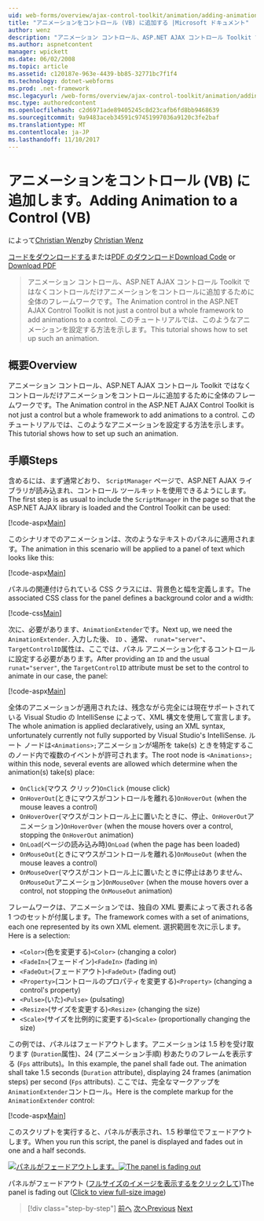 ```yaml
---
uid: web-forms/overview/ajax-control-toolkit/animation/adding-animation-to-a-control-vb
title: "アニメーションをコントロール (VB) に追加する |Microsoft ドキュメント"
author: wenz
description: "アニメーション コントロール、ASP.NET AJAX コントロール Toolkit ではなくコントロールだけアニメーションをコントロールに追加するために全体のフレームワークです。 このチュートリアルではどのようにしています."
ms.author: aspnetcontent
manager: wpickett
ms.date: 06/02/2008
ms.topic: article
ms.assetid: c120187e-963e-4439-bb85-32771bc7f1f4
ms.technology: dotnet-webforms
ms.prod: .net-framework
msc.legacyurl: /web-forms/overview/ajax-control-toolkit/animation/adding-animation-to-a-control-vb
msc.type: authoredcontent
ms.openlocfilehash: c2d6971ade89405245c8d23cafb6fd8bb9468639
ms.sourcegitcommit: 9a9483aceb34591c97451997036a9120c3fe2baf
ms.translationtype: MT
ms.contentlocale: ja-JP
ms.lasthandoff: 11/10/2017
---
```

<a name="adding-animation-to-a-control-vb"></a><span data-ttu-id="45a41-104">アニメーションをコントロール (VB) に追加します。</span><span class="sxs-lookup"><span data-stu-id="45a41-104">Adding Animation to a Control (VB)</span></span>
====================
<span data-ttu-id="45a41-105">によって[Christian Wenz](https://github.com/wenz)</span><span class="sxs-lookup"><span data-stu-id="45a41-105">by [Christian Wenz](https://github.com/wenz)</span></span>

<span data-ttu-id="45a41-106">[コードをダウンロードする](http://download.microsoft.com/download/f/9/a/f9a26acd-8df4-4484-8a18-199e4598f411/Animation1.vb.zip)または[PDF のダウンロード](http://download.microsoft.com/download/6/7/1/6718d452-ff89-4d3f-a90e-c74ec2d636a3/animation1VB.pdf)</span><span class="sxs-lookup"><span data-stu-id="45a41-106">[Download Code](http://download.microsoft.com/download/f/9/a/f9a26acd-8df4-4484-8a18-199e4598f411/Animation1.vb.zip) or [Download PDF](http://download.microsoft.com/download/6/7/1/6718d452-ff89-4d3f-a90e-c74ec2d636a3/animation1VB.pdf)</span></span>

> <span data-ttu-id="45a41-107">アニメーション コントロール、ASP.NET AJAX コントロール Toolkit ではなくコントロールだけアニメーションをコントロールに追加するために全体のフレームワークです。</span><span class="sxs-lookup"><span data-stu-id="45a41-107">The Animation control in the ASP.NET AJAX Control Toolkit is not just a control but a whole framework to add animations to a control.</span></span> <span data-ttu-id="45a41-108">このチュートリアルでは、このようなアニメーションを設定する方法を示します。</span><span class="sxs-lookup"><span data-stu-id="45a41-108">This tutorial shows how to set up such an animation.</span></span>


## <a name="overview"></a><span data-ttu-id="45a41-109">概要</span><span class="sxs-lookup"><span data-stu-id="45a41-109">Overview</span></span>

<span data-ttu-id="45a41-110">アニメーション コントロール、ASP.NET AJAX コントロール Toolkit ではなくコントロールだけアニメーションをコントロールに追加するために全体のフレームワークです。</span><span class="sxs-lookup"><span data-stu-id="45a41-110">The Animation control in the ASP.NET AJAX Control Toolkit is not just a control but a whole framework to add animations to a control.</span></span> <span data-ttu-id="45a41-111">このチュートリアルでは、このようなアニメーションを設定する方法を示します。</span><span class="sxs-lookup"><span data-stu-id="45a41-111">This tutorial shows how to set up such an animation.</span></span>

## <a name="steps"></a><span data-ttu-id="45a41-112">手順</span><span class="sxs-lookup"><span data-stu-id="45a41-112">Steps</span></span>

<span data-ttu-id="45a41-113">含めるには、まず通常どおり、 `ScriptManager`  ページで、ASP.NET AJAX ライブラリが読み込まれ、コントロール ツールキットを使用できるようにします。</span><span class="sxs-lookup"><span data-stu-id="45a41-113">The first step is as usual to include the `ScriptManager` in the page so that the ASP.NET AJAX library is loaded and the Control Toolkit can be used:</span></span>

[!code-aspx[Main](adding-animation-to-a-control-vb/samples/sample1.aspx)]

<span data-ttu-id="45a41-114">このシナリオでのアニメーションは、次のようなテキストのパネルに適用されます。</span><span class="sxs-lookup"><span data-stu-id="45a41-114">The animation in this scenario will be applied to a panel of text which looks like this:</span></span>

[!code-aspx[Main](adding-animation-to-a-control-vb/samples/sample2.aspx)]

<span data-ttu-id="45a41-115">パネルの関連付けられている CSS クラスには、背景色と幅を定義します。</span><span class="sxs-lookup"><span data-stu-id="45a41-115">The associated CSS class for the panel defines a background color and a width:</span></span>

[!code-css[Main](adding-animation-to-a-control-vb/samples/sample3.css)]

<span data-ttu-id="45a41-116">次に、必要があります、`AnimationExtender`です。</span><span class="sxs-lookup"><span data-stu-id="45a41-116">Next up, we need the `AnimationExtender`.</span></span> <span data-ttu-id="45a41-117">入力した後、 `ID` 、通常、 `runat="server"`、`TargetControlID`属性は、ここでは、パネル アニメーション化するコントロールに設定する必要があります。</span><span class="sxs-lookup"><span data-stu-id="45a41-117">After providing an `ID` and the usual `runat="server"`, the `TargetControlID` attribute must be set to the control to animate in our case, the panel:</span></span>

[!code-aspx[Main](adding-animation-to-a-control-vb/samples/sample4.aspx)]

<span data-ttu-id="45a41-118">全体のアニメーションが適用されたは、残念ながら完全には現在サポートされている Visual Studio の IntelliSense によって、XML 構文を使用して宣言します。</span><span class="sxs-lookup"><span data-stu-id="45a41-118">The whole animation is applied declaratively, using an XML syntax, unfortunately currently not fully supported by Visual Studio's IntelliSense.</span></span> <span data-ttu-id="45a41-119">ルート ノードは`<Animations>;`アニメーションが場所を take(s) ときを特定するこのノード内で複数のイベントが許可されます。</span><span class="sxs-lookup"><span data-stu-id="45a41-119">The root node is `<Animations>;` within this node, several events are allowed which determine when the animation(s) take(s) place:</span></span>

- <span data-ttu-id="45a41-120">`OnClick`(マウス クリック)</span><span class="sxs-lookup"><span data-stu-id="45a41-120">`OnClick` (mouse click)</span></span>
- <span data-ttu-id="45a41-121">`OnHoverOut`(ときにマウスがコントロールを離れる)</span><span class="sxs-lookup"><span data-stu-id="45a41-121">`OnHoverOut` (when the mouse leaves a control)</span></span>
- <span data-ttu-id="45a41-122">`OnHoverOver`(マウスがコントロール上に置いたときに、停止、`OnHoverOut`アニメーション)</span><span class="sxs-lookup"><span data-stu-id="45a41-122">`OnHoverOver` (when the mouse hovers over a control, stopping the `OnHoverOut` animation)</span></span>
- <span data-ttu-id="45a41-123">`OnLoad`(ページの読み込み時)</span><span class="sxs-lookup"><span data-stu-id="45a41-123">`OnLoad` (when the page has been loaded)</span></span>
- <span data-ttu-id="45a41-124">`OnMouseOut`(ときにマウスがコントロールを離れる)</span><span class="sxs-lookup"><span data-stu-id="45a41-124">`OnMouseOut` (when the mouse leaves a control)</span></span>
- <span data-ttu-id="45a41-125">`OnMouseOver`(マウスがコントロール上に置いたときに停止はありません、`OnMouseOut`アニメーション)</span><span class="sxs-lookup"><span data-stu-id="45a41-125">`OnMouseOver` (when the mouse hovers over a control, not stopping the `OnMouseOut` animation)</span></span>

<span data-ttu-id="45a41-126">フレームワークは、アニメーションでは、独自の XML 要素によって表される各 1 つのセットが付属します。</span><span class="sxs-lookup"><span data-stu-id="45a41-126">The framework comes with a set of animations, each one represented by its own XML element.</span></span> <span data-ttu-id="45a41-127">選択範囲を次に示します。</span><span class="sxs-lookup"><span data-stu-id="45a41-127">Here is a selection:</span></span>

- <span data-ttu-id="45a41-128">`<Color>`(色を変更する)</span><span class="sxs-lookup"><span data-stu-id="45a41-128">`<Color>` (changing a color)</span></span>
- <span data-ttu-id="45a41-129">`<FadeIn>`(フェードイン)</span><span class="sxs-lookup"><span data-stu-id="45a41-129">`<FadeIn>` (fading in)</span></span>
- <span data-ttu-id="45a41-130">`<FadeOut>`(フェードアウト)</span><span class="sxs-lookup"><span data-stu-id="45a41-130">`<FadeOut>` (fading out)</span></span>
- <span data-ttu-id="45a41-131">`<Property>`(コントロールのプロパティを変更する)</span><span class="sxs-lookup"><span data-stu-id="45a41-131">`<Property>` (changing a control's property)</span></span>
- <span data-ttu-id="45a41-132">`<Pulse>`(いた)</span><span class="sxs-lookup"><span data-stu-id="45a41-132">`<Pulse>` (pulsating)</span></span>
- <span data-ttu-id="45a41-133">`<Resize>`(サイズを変更する)</span><span class="sxs-lookup"><span data-stu-id="45a41-133">`<Resize>` (changing the size)</span></span>
- <span data-ttu-id="45a41-134">`<Scale>`(サイズを比例的に変更する)</span><span class="sxs-lookup"><span data-stu-id="45a41-134">`<Scale>` (proportionally changing the size)</span></span>

<span data-ttu-id="45a41-135">この例では、パネルはフェードアウトします。アニメーションは 1.5 秒を受け取ります (`Duration`属性)、24 (アニメーション手順) 秒あたりのフレームを表示する (`Fps` attributs)。</span><span class="sxs-lookup"><span data-stu-id="45a41-135">In this example, the panel shall fade out. The animation shall take 1.5 seconds (`Duration` attribute), displaying 24 frames (animation steps) per second (`Fps` attributs).</span></span> <span data-ttu-id="45a41-136">ここでは、完全なマークアップを`AnimationExtender`コントロール。</span><span class="sxs-lookup"><span data-stu-id="45a41-136">Here is the complete markup for the `AnimationExtender` control:</span></span>

[!code-aspx[Main](adding-animation-to-a-control-vb/samples/sample5.aspx)]

<span data-ttu-id="45a41-137">このスクリプトを実行すると、パネルが表示され、1.5 秒単位でフェードアウトします。</span><span class="sxs-lookup"><span data-stu-id="45a41-137">When you run this script, the panel is displayed and fades out in one and a half seconds.</span></span>


<span data-ttu-id="45a41-138">[![パネルがフェードアウトします。](adding-animation-to-a-control-vb/_static/image2.png)](adding-animation-to-a-control-vb/_static/image1.png)</span><span class="sxs-lookup"><span data-stu-id="45a41-138">[![The panel is fading out](adding-animation-to-a-control-vb/_static/image2.png)](adding-animation-to-a-control-vb/_static/image1.png)</span></span>

<span data-ttu-id="45a41-139">パネルがフェードアウト ([フルサイズのイメージを表示するをクリックして](adding-animation-to-a-control-vb/_static/image3.png))</span><span class="sxs-lookup"><span data-stu-id="45a41-139">The panel is fading out ([Click to view full-size image](adding-animation-to-a-control-vb/_static/image3.png))</span></span>

>[!div class="step-by-step"]
<span data-ttu-id="45a41-140">[前へ](dynamically-controlling-updatepanel-animations-cs.md)
[次へ](executing-several-animations-at-the-same-time-vb.md)</span><span class="sxs-lookup"><span data-stu-id="45a41-140">[Previous](dynamically-controlling-updatepanel-animations-cs.md)
[Next](executing-several-animations-at-the-same-time-vb.md)</span></span>

